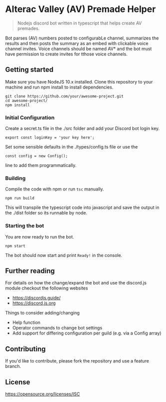 # Alterac Valley (AV) Premade Helper
> Nodejs discord bot written in typescript that helps create AV premades.

Bot parses (AV) numbers posted to configurabLe channel, summarizes the results
and then posts the summary as an embed with clickable voice channel invites.
Voice channels should be named AV* and the bot must have permission to create 
invites for tthose voice channels.

## Getting started

Make sure you have NodeJS 10.x installed.
Clone this repository to your machine and run npm install to install dependencies.

```shell
git clone https://github.com/your/awesome-project.git
cd awesome-project/
npm install
```

### Initial Configuration

Create a secret.ts file in the ./src folder and add your Discord bot login key.

```shell
export const loginKey = 'your key here';
```

Set some sensible defaults in the ./types/config.ts file or use the 

```shell
const config = new Config();
```
line to add them programmatically.

### Building

Compile the code with npm or run ```tsc``` manually.

```shell
npm run build
```

This will transpile the typescript code into javascript and save the output
in the ./dist folder so its runnable by node.

### Starting the bot

You are now ready to run the bot.

```shell
npm start
```
The bot should now start and print ```Ready!``` in the console.

## Further reading

For details on how the change/expand the bot and use the discord.js module
checkout the following websites
* https://discordjs.guide/
* https://discord.js.org

Things to consider adding/changing
* Help function
* Operator commands to change bot settings 
* Add support for differing configuration per guild (e.g. via a Config array)

## Contributing

If you'd like to contribute, please fork the repository and use a feature branch. 

## License

https://opensource.org/licenses/ISC
